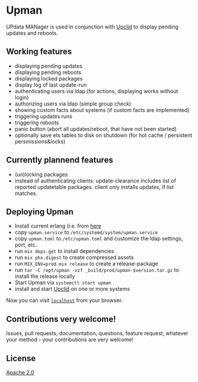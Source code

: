 # Upman

UPdata MANager is used in conjunction with [Upclid](https://github.com/flat235/upclid) to display pending updates and reboots.

## Working features
 - displaying pending updates
 - displaying pending reboots
 - displaying locked packages
 - display log of last update-run
 - authenticating users via ldap (for actions, displaying works without login)
 - authorizing users via ldap (simple group check)
 - showing custom facts about systems (if custom facts are implemented)
 - triggering updates runs
 - triggering reboots
 - panic button (abort all updates/reboot, that have not been started)
 - optionally save ets tables to disk on shutdown (for hot cache / persistent persmissions&locks)

## Currently plannend features
 - (un)locking packages
 - instead of authenticating clients: update-clearance includes list of reported updatetable packages. client only installs updates, if list matches.
 
## Deploying Upman
  - Install current erlang (i.e. from [here](https://www.erlang-solutions.com/resources/download.html)
  - copy `upman.service` to `/etc/systemd/system/upman.service`
  - copy `upman.toml` to `/etc/upman.toml` and customize the ldap settings, port, etc.
  - run `mix deps.get` to install dependencies
  - run `mix phx.digest` to create compressed assets
  - run `MIX_ENV=prod mix release` to create a release-package
  - run `tar -C /opt/upman -xzf _build/prod/upman-$version.tar.gz` to install the release locally
  - Start Upman via `systemctl start upman`
  - install and start [Upclid](https://github.com/flat235/upclid) on one or more systems

Now you can visit [`localhost`](http://localhost) from your browser.

## Contributions very welcome!
Issues, pull requests, documentation, questions, feature request, whatever your method - your contributions are very welcome!

## License
[Apache 2.0](LICENSE)
